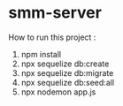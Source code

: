 # smm-server


How to run this project :

1. npm install
2. npx sequelize db:create
3. npx sequelize db:migrate
4. npx sequelize db:seed:all
5. npx nodemon app.js